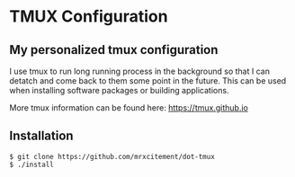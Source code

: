 # TMUX Configuration

## My personalized tmux configuration

I use tmux to run long running process in the background so that I can detatch
and come back to them some point in the future. This can be used when
installing software packages or building applications.  

More tmux information can be found here: https://tmux.github.io

## Installation

    $ git clone https://github.com/mrxcitement/dot-tmux
    $ ./install

